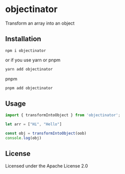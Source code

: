 # objectinator

Transform an array into an object

## Installation

```shell
npm i objectinator
```

or if you use yarn or pnpm

```sh
yarn add objectinator
```

pnpm

```sh
pnpm add objectinator
```

## Usage

```js
import { transformIntoObject } from 'objectinator';

let arr = ["Hi", "Hello"]

const obj = transformIntoObject(oob)
console.log(obj)
```

## License

Licensed under the Apache License 2.0
